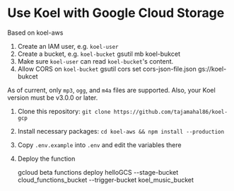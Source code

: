 # Use Koel with Google Cloud Storage

Based on koel-aws


1. Create an IAM user, e.g. `koel-user`
1. Create a bucket, e.g. `koel-bucket`
	gsutil mb koel-bukcet
1. Make sure `koel-user` can read `koel-bucket`'s  content.
1. Allow CORS on `koel-bucket`
	gsutil cors set cors-json-file.json gs://koel-bukcet

As of current, only `mp3`, `ogg`, and `m4a` files are supported. Also, your Koel version must be v3.0.0 or later.

1. Clone this repository: `git clone https://github.com/tajamahal86/koel-gcp`
2. Install necessary packages: `cd koel-aws && npm install --production`
3. Copy `.env.example` into `.env` and edit the variables there
4. Deploy the function

	gcloud beta functions deploy helloGCS --stage-bucket cloud_functions_bucket --trigger-bucket  koel_music_bucket